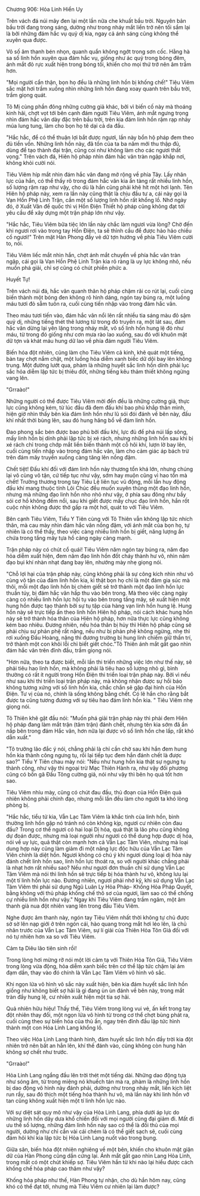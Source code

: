 




Chương 906: Hỏa Linh Hiển Uy




Trên vách đá núi mây đen lại một lần nữa che khuất bầu trời. Nguyên bản bầu trời đang trong sáng, dường như trong nháy mắt liền trở nên tối sầm lại là bởi những đám hắc vụ quỷ dị kia, ngay cả ánh sáng cũng không thể xuyên qua được.

Vô số âm thanh bén nhọn, quanh quẩn không ngớt trong sơn cốc. Hằng hà sa số linh hồn xuyên qua đám hắc vụ, giống như ác quỷ trong bóng đêm, ánh mắt đỏ rực xuất hiện trong bóng tối, khiến cho mọi thứ trở nên âm trầm hơn.

"Mọi người cẩn thận, bọn họ đều là những linh hồn bị khống chế!" Tiêu Viêm sắc mặt hơi trầm xuống nhìn những linh hồn đang xoay quanh trên bầu trời, trầm giọng quát.

Tô Mị cùng phần đông những cường giả khác, bởi vì biến cố này mà thoáng kinh hãi, chợt vọt tới bên cạnh đám người Tiêu Viêm, ánh mắt ngưng trọng nhìn đám hắc vân dày đặc trên bầu trời, trên kia đám linh hồn rậm rạp nhảy múa lung tung, làm cho bọn họ tê dại cả da đầu.

"Hắc hắc, để có thể thuận lợi bắt được ngươi, lần này bổn hộ pháp đem theo đủ tiền vốn. Những linh hồn này, đã tốn của ta ba năm mới thu thập đủ, dùng để tạo thành đại trận, cũng coi như không làm cho các ngươi thất vọng." Trên vách đá, Hiên hộ pháp nhìn đám hắc vân tràn ngập khắp nơi, không khỏi cười nói.

Tiêu Viêm híp mắt nhìn đám hắc vân đang mở rộng về phía Tây. Lấy nhãn lực của hắn, có thể thấy rõ trong đám hắc vân kia ẩn tàng rất nhiều linh hồn, số lượng rậm rạp như vậy, cho dù là hắn cũng phải khẽ hít một hơi lạnh. Tên Hiên hộ pháp này, xem ra lần này cũng thật là chịu đầu tư a, cái này gọi là Vạn Hồn Phệ Linh Trận, cần một số lượng linh hồn rất khổng lồ. Nhớ ngày đó, ở Xuất Vân đế quốc thì vị Hồn Điện Thiết hộ pháp cũng không đạt tới yêu cầu để xây dựng một trận pháp lớn như vậy.

"Hắc hắc, Tiêu Viêm bữa tiệc lớn lần này chắc làm ngươi vừa lòng? Chờ đến khi ngươi rơi vào trong tay Hồn Điện, ta sẽ thỉnh cầu để được hảo hảo chiếu cố ngươi!" Trên mặt Hàn Phong đầy vẻ dữ tợn hướng về phía Tiêu Viêm cười to, nói.

Tiêu Viêm liếc mắt nhìn hắn, chợt ánh mắt chuyển về phía hắc vân tràn ngập, cái gọi là Vạn Hồn Phệ Linh Trận kia rõ ràng là uy lực không nhỏ, nếu muốn phá giải, chỉ sợ cũng có chút phiền phức a.

Huyết Tự!

Trên vách núi đá, hắc vân quanh thân hộ pháp chậm rãi co rút lại, cuối cùng biến thành một bóng đen không rõ hình dáng, ngón tay búng ra, một luồng máu tươi đỏ sẫm tuôn ra, cuối cùng tiến nhập vào trong đám hắc vân.

Theo máu tươi tiến vào, đám hắc vân nổi lên rất nhiều tia sáng màu đỏ sậm quỷ dị, những tiếng thét thê lương từ trong đó truyền ra, một lát sau, đám hắc vân dừng lại yên lặng trong nháy mắt, vô số linh hồn hung lệ đỏ như máu, từ trong đó giống như cơn mưa rào lao xuống, sau đó với khuôn mặt dữ tợn và khát máu hung dữ lao về phía đám người Tiêu Viêm.

Biến hóa đột nhiên, cũng làm cho Tiêu Viêm cả kinh, khẽ quát một tiếng, bàn tay chợt nắm chặt, một luồng hỏa diễm xanh biếc dữ dội bay lên không trung. Một đường lướt qua, phàm là những huyết sắc linh hồn dính phải lục sắc hỏa diễm lập tức bị thiêu đốt, những tiếng kêu thảm thiết không ngừng vang lên.

"Grraào!"

Những người có thể được Tiêu Viêm mời đến đều là những cường giả, thực lực cũng không kém, từ lúc đầu đã đem đấu khí bao phủ khắp thân mình, hiện giờ nhìn thấy bên kia đám linh hồn như lũ sói đói đánh về bên này, đấu khí nhất thời bùng lên, sau đó hung hăng bổ về đám linh hồn.

Đao phong sắc bén được bao phủ bởi đấu khí, lực đủ để phá núi lấp sông, mấy linh hồn bị dính phải lập tức bị xé rách, nhưng những linh hồn sau khi bị xé rách chỉ trong chớp mắt liền biến thành một cỗ hôi khí, lượn lờ bay lên, cuối cùng tiến nhập vào trong đám hắc vân, làm cho cảm giác áp bách trừ trên đám mây truyền xuống càng tăng lên nồng đậm.

Chết tiệt! Đấu khí đối với đám linh hồn này thương tổn khá lớn, nhưng chúng lại vô cùng vô tận, cứ tiếp tục như vậy, sớm hay muộn cũng vì hao tổn mà chết! Trường thương trong tay Tiêu Lệ liên tục vũ động, mỗi lần huy động đấu khí mang thuộc tính Lôi Chúc đều muốn xuyên thủng một đạo linh hồn, nhưng mà những đạo linh hồn nho nhỏ như vậy, ở phía sau đông như bầy sói cơ hồ không đếm nổi, sau khi giết được mấy chục đạo linh hồn, hắn rốt cuộc nhịn không được thở gấp ra một hơi, quát to với Tiêu Viêm.

Bên cạnh Tiêu Viêm, Tiểu Y Tiên cùng với Tô Thiên vẫn không lập tức nhích thân, mà cau mày nhìn đám hắc vân nồng đậm, với ánh mắt của bọn họ, tự nhiên là có thể thấy, theo việc càng nhiều linh hồn bị giết, năng lượng ẩn chứa trong tầng mây tựa hồ càng ngày càng mạnh.

Trận pháp này có chút cổ quái! Tiêu Viêm năm ngón tay búng ra, năm đạo hỏa diễm xuất hiện, đem năm đạo linh hồn đốt cháy thành hư vô, nhìn năm đạo bụi khí nhàn nhạt đang bay lên, nhướng mày nhẹ giọng nói.

"Chỗ lợi hại của trận pháp này, cũng không phải là sự công kích nhìn như vô cùng vô tận của đám linh hồn kia, kì thật bọn họ chỉ là một đám gia súc mà thôi, mỗi một đạo linh hồn bị chém giết sẽ trở thành một đạo linh hồn lực thuần túy, bị đám hắc vân hấp thu vào bên trong. Mà theo việc càng ngày càng có nhiều linh hồn lực hội tụ vào bên trong tầng mây, sẽ xuất hiện một hung hồn được tạo thành bởi sự tụ tập của hàng vạn linh hồn hung lệ. Hung hồn này sẽ trực tiếp ấn theo linh hồn Hiên hộ pháp, nói cách khác hung hồn này sẽ trở thành hóa thân của Hiên hộ pháp, hơn nữa thực lực cũng không kém bao nhiêu. Đương nhiên, nếu hóa thân bị hủy thì Hiên hộ pháp cũng sẽ phải chịu sự phản phệ rất nặng, nếu như bị phản phệ không ngừng, nhẹ thì rơi xuống Đấu Hoàng, nặng thì đương trường bị hung linh chiếm giữ thần trí, trở thành một con khôi lỗi chỉ biết giết chóc."Tô Thiên ánh mắt gắt gao nhìn đám hắc vân trên đỉnh đầu, trầm giọng nói.

"Hơn nữa, theo ta được biết, mỗi lần thi triển những việc lớn như thế này, sẽ phải tiêu hao linh hồn, mà không phải là tiêu hao số lượng nhỏ gì, bình thường có rất ít người trong Hồn Điện thi triển loại trận pháp này. Bởi vì nếu như sau khi thi triển loại trận pháp này, mà không nhận được sự hồi báo không tương xứng với số linh hồn kia, chắc chắn sẽ gặp đại hình của Hồn Điện. Tư vị của nó, chính là sống không bằng chết. Có lẽ hắn cho rằng bắt được ta cũng tương đương với sự tiêu hao đám linh hồn kia. " Tiêu Viêm nhẹ giọng nói.

Tô Thiên khẽ gật đầu nói: "Muốn phá giải trận pháp này thì phải đem Hiên hộ pháp đang làm mắt trận (tâm trận) đánh chết, nhưng tên kia sớm đã ẩn nấp bên trong đám Hắc vân, hơn nữa lại được vô số linh hồn che lấp, rất khó dẫn xuất."

"Tô trưởng lão đắc ý nói, chẳng phải là chỉ cần chờ sau khi hắn đem hung hồn kia thành công ngưng tụ, rồi lại tiếp tục đem hắn đánh chết là được sao?" Tiểu Y Tiên chau mày nói: "Nếu như hung hồn kia thật sự ngưng tụ thành công, như vậy thì ngoại trừ Mạc Thiên Hành ra, như vậy đối phương cũng có bốn gã Đấu Tông cường giả, nói như vậy thì bên họ quá tốt hơn sao.

Tiêu Viêm nhíu mày, cũng có chút đau đầu, thủ đoạn của Hồn Điện quả nhiên không phải chính đạo, nhưng mỗi lần đều làm cho người ta khó lòng phòng bị.

"Hắc hắc, tiểu tử kia, Vẫn Lạc Tâm Viêm là khắc tinh của linh hồn, bình thường linh hồn gặp nó tránh nó còn không kịp, ngươi cư nhiên còn đau đầu? Trong cơ thể ngươi có hai loại Dị hỏa, quả thật là lão phu cũng không dự đoán được, nhưng mà loại người như ngươi có thể dung hợp được dị hỏa, nói về uy lực, quả thật còn mạnh hơn cả Vẫn Lạc Tâm Viên, nhưng mà loại dung hợp này cũng làm giảm đi một năng lực độc hữu của Vẫn Lạc Tâm Viên chính là diệt hồn. Ngươi không có chú ý khi ngươi dùng loại dị hỏa này đánh chết linh hồn sao, linh hồn lực thoát ra, so với người khác chẳng phải là nhạt hơn rất nhiều sao? Nếu như ngươi đơn thuần chỉ sử dụng Vẫn Lạc Tâm Viêm mà nói thì linh hồn sẽ trực tiếp bị hóa thành hư vô, không lưu lại một tí linh hồn lực nào. Đương nhiên, ngươi phải nhớ kỹ, khi sử dụng Vẫn Lạc Tâm Viêm thì phải sử dụng Ngũ Luân Ly Hỏa Pháp- Khống Hỏa Pháp Quyết, bằng không với thủ pháp khống chế thô sơ của ngươi, làm sao có thể chống cự nhiều linh hồn như vậy." Ngay khi Tiêu Viêm đang trầm ngâm, một âm thanh già nua đột nhiên vang lên trong đầu Tiêu Viêm.

Nghe được âm thanh này, ngón tay Tiêu Viêm nhất thời không tự chủ được sờ sờ lên nạp giới ở trên ngón cái, hào quang trong mắt hơi léo lên, là chủ nhân trước của Vẫn Lạc Tâm Viêm, sự lí giải của Thiên Hỏa Tôn Giả đối với nó tự nhiên hơn xa so với Tiêu Viêm.

Cảm tạ Diêu lão tiên sinh rồi!

Trong lòng hơi mừng rỡ nói một lời cảm tạ với Thiên Hỏa Tôn Giả, Tiêu Viêm trong lòng vừa động, hỏa diễm xanh biếc trên cơ thể lập tức chậm lại ảm đạm dần, thay vào đó chính là Vẫn Lạc Tâm Viêm vô hình vô sắc.

Khi ngọn lửa vô hình vô sắc này xuất hiện, bên kia đám huyết sắc linh hồn giống như không biết sợ hãi là gì đang ùn ùn đánh về bên này, trong mắt tràn đầy hung lệ, cư nhiên xuất hiện một tia sợ hãi.

Quả nhiên hữu hiệu! Thấy thế, Tiêu Viêm trong lòng vui vẻ, ấn kết trong tay đột nhiên thay đổi, một ngọn lửa vô hình từ trong cơ thể chợt bùng phát ra, cuối cùng theo sự biến hóa của thủ ấn, ngay trên đỉnh đầu lập tức hình thành một con Hỏa Linh Lang khổng lồ.

Theo việc Hỏa Linh Lang thành hình, đám huyết sắc linh hồn đầy trời kia đột nhiên trở nên bất an hẳn lên, khí thế đánh vào, cũng không còn hung hãn không sợ chết như trước.

"Grraào!"

Hỏa Linh Lang ngẩng đầu lên trời thét một tiếng dài. Những dao động tựa như sóng âm, từ trong miệng nó khuếch tán mà ra, phàm là những linh hồn bị dao động vô hình này đánh phải, dường như trong nháy mắt, liền kịch liệt run rẩy, sau đó thịch một tiếng hóa thành hư vô, mà lần này khi linh hồn vỡ tan cũng không xuất hiện một tí linh hồn lực nào.

Với sự diệt sát quy mô như vậy của Hỏa Linh Lang, phía dưới áp lực do những linh hồn dây dưa khổ chiến đối với mọi người cũng đại giảm đi. Mất đi ưu thế số lượng, những đám linh hồn này sao có thể là đối thủ của mọi người, dường như chỉ cần vài cái chém là có thể giết sạch sẽ, cuối cùng đám hôi khí kia lập tức bị Hỏa Linh Lang nuốt vào trong bụng.

Giữa sân, biến hóa đột nhiên nghiêng về một bên, khiến cho khuôn mặt giận dữ của Hàn Phong cũng dần cứng lại. Ánh mắt gắt gao nhìn Lang Hỏa Linh, trong mắt có một chút khiếp sợ. Tiêu Viêm hắn từ khi nào lại hiểu được cách khống chế hỏa pháp cao thâm như vậy?

Khống hỏa pháp như thế, Hàn Phong tự nhận, cho dù hắn hôm nay, cũng khó có thể đạt tới, nhưng mà Tiêu Viêm cư nhiên lại làm được?





